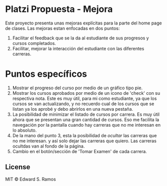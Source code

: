 # Platzi Propuesta - Mejora

Este proyecto presenta unas mejoras explícitas para la parte del home page de clases.
Las mejoras estan enfocadas en dos puntos:

1. Facilitar el feedback que se la da al estudiante de sus progresos y cursos completados.
2. Facilitar, mejorar la interacción del estudiante con las diferentes carreras.

# Puntos específicos
1.	Mostrar el progreso del curso por medio de un gráfico tipo pie.
2.	Mostrar los cursos aprobados por medio de un icono de 'check'  con su respectiva nota. Este es muy útil, para mi como estudiante, ya que los cursos se van actualizando, y no recuerdo cual de los cursos que se listan ya los aprobé y debo abrirlos en una nueva pestaña.
3.	La posibilidad de minimizar el listado de cursos por carrera. Es muy útil ahora que se presentan una gran cantidad de cursos. Eso me facilita la navegación por la pantalla cuando hay carreras que no me interesan en lo absoluto.
4.	De la mano del punto 3, esta la posibilidad de *ocultar* las carreras que no me interesan. y así solo dejar las carreras que quiero. Las carreras ocultdas van al fondo de la página.
5.	Cambio en el botón/sección de 'Tomar Examen' de cada carrera.

## License

MIT © Edward S. Ramos